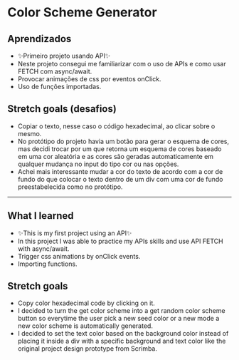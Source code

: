 
# Color Scheme Generator


## Aprendizados
* ✨Primeiro projeto usando API✨
* Neste projeto consegui me familiarizar com o uso de APIs e como usar FETCH com async/await.
* Provocar animações de css por eventos onClick.
* Uso de funções importadas.

## Stretch goals (desafios)
* Copiar o texto, nesse caso o código hexadecimal, ao clicar sobre o mesmo.
* No protótipo do projeto havia um botão para gerar o esquema de cores, mas decidi trocar por um que retorna um esquema de cores baseado em uma cor aleatória e as cores são geradas automaticamente em qualquer mudança no input do tipo cor ou nas opções.
* Achei mais interessante mudar a cor do texto de acordo com a cor de fundo do que colocar o texto dentro de um div com uma cor de fundo preestabelecida como no protótipo.

----------------------------------------------------------------------------------------------------------------------------------------------------------------------------------

## What I learned
* ✨This is my first project using an API✨
* In this project I was able to practice my APIs skills and use API FETCH with async/await.
* Trigger css animations by onClick events.
* Importing functions.

## Stretch goals 
* Copy color hexadecimal code by clicking on it.
* I decided to turn the get color scheme into a get random color scheme button so everytime the user pick a new seed color or a new mode a new color scheme is automatically generated.
* I decided to set the text color based on the background color instead of placing it inside a div with a specific background and text color like the original project design prototype from Scrimba.
